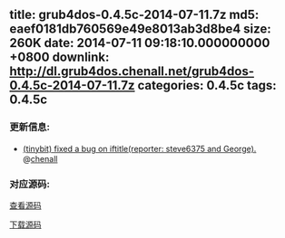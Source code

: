 title: grub4dos-0.4.5c-2014-07-11.7z
md5: eaef0181db760569e49e8013ab3d8be4
size: 260K
date: 2014-07-11 09:18:10.000000000 +0800
downlink: http://dl.grub4dos.chenall.net/grub4dos-0.4.5c-2014-07-11.7z
categories: 0.4.5c
tags: 0.4.5c
---


### 更新信息:
  * [(tinybit) fixed a bug on iftitle(reporter: steve6375 and George).](https://github.com/chenall/grub4dos/commit/30b229b913625cd868928ca3aa7b58047edeb0df)　@[chenall](https://github.com/chenall)

### 对应源码:
  [查看源码](https://github.com/chenall/grub4dos/tree/30b229b913625cd868928ca3aa7b58047edeb0df)

  [下载源码](https://github.com/chenall/grub4dos/archive/30b229b913625cd868928ca3aa7b58047edeb0df.zip)
